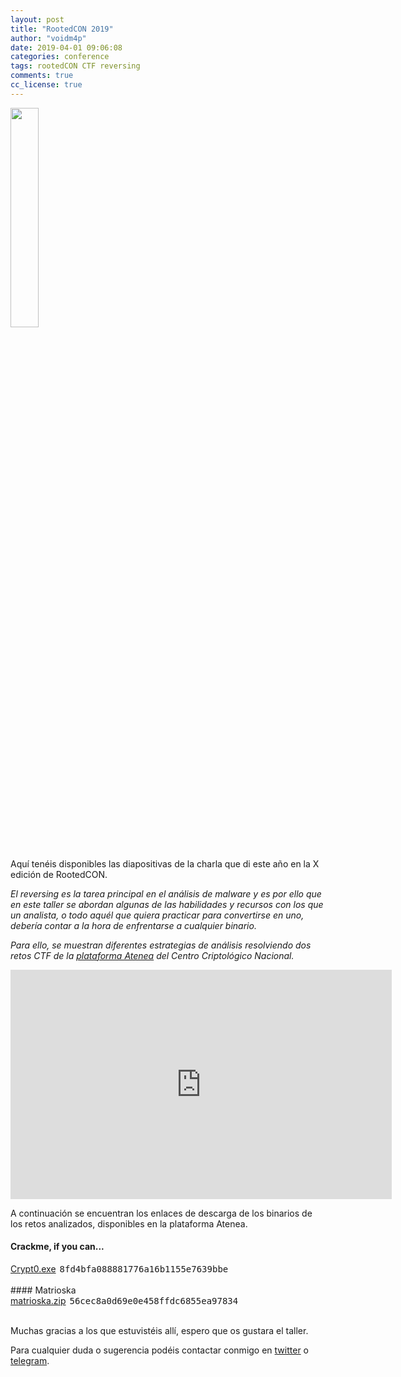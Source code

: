 ```yaml
---
layout: post
title: "RootedCON 2019"
author: "voidm4p"
date: 2019-04-01 09:06:08
categories: conference
tags: rootedCON CTF reversing
comments: true
cc_license: true
---
```

<div class="has-text-centered">
<img width="30%" src="https://www.rootedcon.com/img/seo/sharing-twitter.png">
</div>
<br>

Aquí tenéis disponibles las diapositivas de la charla que di este año en la X edición de RootedCON.

_El reversing es la tarea principal en el análisis de malware y es por ello que en este taller se abordan algunas de las habilidades y recursos con los que un analista, o todo aquél que quiera practicar para convertirse en uno, debería contar a la hora de enfrentarse a cualquier binario._

_Para ello, se muestran diferentes estrategias de análisis resolviendo dos retos CTF de la [plataforma Atenea](https://atenea.ccn-cert.cni.es/) del Centro Criptológico Nacional._
<div class="has-text-centered">
<iframe src="https://onedrive.live.com/embed?cid=923419ECDC965C4E&amp;resid=923419ECDC965C4E%21107&amp;authkey=AJPElVJlqSC_-CM&amp;em=2&amp;wdAr=1.7777777777777777" width="610px" height="367px" frameborder="0">Esto es un documento de <a target="_blank" href="https://office.com">Microsoft Office</a> incrustado con tecnología de <a target="_blank" href="https://office.com/webapps">Office Online</a>.</iframe>
</div>

A continuación se encuentran los enlaces de descarga de los binarios de los retos analizados, disponibles en la plataforma Atenea.

#### Crackme, if you can...

<div>
    <span class="icon is-small is-left">
        <i class="fa fa-save"></i>
    </span>
    <span class="challenge-attachment">
    <a class="has-tooltip" data-toggle="tooltip" data-placement="right" title="" href="https://atenea.ccn-cert.cni.es/download?file_key=cdd79a40f11b30b7136b51f8f18a46c3dc5dcc4c1830fdc2f98482c78fd83f34&amp;team_key=57b366db478421c1561c1a12680594531906bcb0e3990144946e98884b8d1a41" data-original-title="71.00 KB">Crypt0.exe</a>
    <span class="has-tooltip" data-toggle="tooltip" data-placement="right" title="" data-original-title="MD5 file hash"><pre class="inline-pre" style="display: inline;padding: 2px;">8fd4bfa088881776a16b1155e7639bbe</pre></span>
    </span>
</div>
<br>
#### Matrioska

<div>
    <span class="icon is-small is-left">
        <i class="fa fa-save"></i>
    </span>
    <span class="challenge-attachment">
    <a class="has-tooltip" data-toggle="tooltip" data-placement="right" title="" href="https://atenea.ccn-cert.cni.es/download?file_key=2eb5c20aaae8b280d62a4998db65ec950433c7a7b95265587aad66e4adbbe67f&team_key=57b366db478421c1561c1a12680594531906bcb0e3990144946e98884b8d1a41" data-original-title="71.00 KB">matrioska.zip</a>
    <span class="has-tooltip" data-toggle="tooltip" data-placement="right" title="" data-original-title="MD5 file hash"><pre class="inline-pre" style="display: inline;padding: 2px;">56cec8a0d69e0e458ffdc6855ea97834</pre></span>
    </span>
</div>
<br>

Muchas gracias a los que estuvistéis allí, espero que os gustara el taller. 

Para cualquier duda o sugerencia podéis contactar conmigo en [twitter](https://twitter.com/voidm4p) o [telegram](https://t.me/voidm4p).
